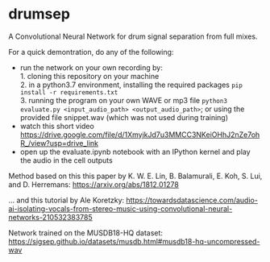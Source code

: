 # drumsep
A Convolutional Neural Network for drum signal separation from full mixes. 

For a quick demontration, do any of the following:
- run the network on your own recording by:<br> 1. cloning this repository on your machine<br> 2. in a python3.7 environment, installing the required packages `pip install -r requirements.txt`<br> 3. running the program on your own WAVE or mp3 file `python3 evaluate.py <input_audio_path> <output_audio_path>`; or using the provided file snippet.wav (which was not used during training)
- watch this short video https://drive.google.com/file/d/1XmyjkJd7u3MMCC3NKeiOHhJ2nZe7ohR_/view?usp=drive_link
- open up the evaluate.ipynb notebook with an IPython kernel and play the audio in the cell outputs

Method based on this this paper by K. W. E. Lin, B. Balamurali, E. Koh, S. Lui, and D. Herremans: https://arxiv.org/abs/1812.01278 

... and this tutorial by Ale Koretzky: https://towardsdatascience.com/audio-ai-isolating-vocals-from-stereo-music-using-convolutional-neural-networks-210532383785

Network trained on the MUSDB18-HQ dataset: https://sigsep.github.io/datasets/musdb.html#musdb18-hq-uncompressed-wav
